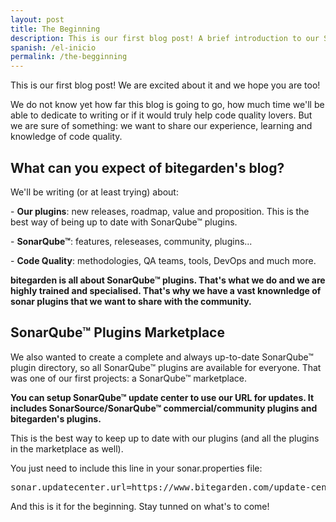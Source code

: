 ```yaml
---
layout: post
title: The Beginning
description: This is our first blog post! A brief introduction to our SonarQube™ Marketplace project and the roadmap of our SonarQube™ plugins blog.
spanish: /el-inicio
permalink: /the-begginning 
---
```


This is our first blog post! We are excited about it and we hope you are too!

We do not know yet how far this blog is going to go, how much time we'll be able to dedicate to writing or if it would 
truly help code quality lovers. But we are sure of something: we want to share our experience, learning and knowledge 
of code quality. 

## What can you expect of bitegarden's blog?

We'll be writing (or at least trying) about: 

\- **Our plugins**: new releases, roadmap, value and proposition. This is the best way of being up to date with SonarQube™ plugins. 

\- **SonarQube™**: features, releseases, community, plugins...

\- **Code Quality**: methodologies, QA teams, tools, DevOps and much more. 

**bitegarden is all about SonarQube™ plugins. That's what we do and we are highly trained and specialised. That's why we 
have a vast knownledge of sonar plugins that we want to share with the community.** 


## SonarQube™ Plugins Marketplace

We also wanted to create a complete and always up-to-date SonarQube™ plugin directory, so all SonarQube™ plugins are available for everyone. That was one of our first projects: a SonarQube™ marketplace. 

**You can  setup SonarQube™ update center to use our URL for updates. It includes SonarSource/SonarQube™ commercial/community plugins and bitegarden's plugins.** 

This is the best way to keep up to date with our plugins (and all the plugins in the marketplace as well).

You just need to include this line in your sonar.properties file:

<pre>
sonar.updatecenter.url=https://www.bitegarden.com/update-center.properties
</pre>

And this is it for the beginning. Stay tunned on what's to come!



